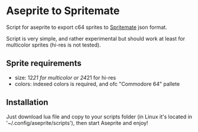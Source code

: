 # Aseprite to Spritemate

Script for aseprite to export c64 sprites to <a href="https://github.com/Esshahn/spritemate">Spritemate</a> json format.

Script is very simple, and rather experimental but should work at least for multicolor sprites (hi-res is not tested).

## Sprite requirements

- size: 12*21 for multicolor or 24*21 for hi-res
- colors: indexed colors is required, and ofc "Commodore 64" pallete

## Installation

Just download lua file and copy to your scripts folder (in Linux it's located in '~/.config/aseprite/scripts'), then start Aseprite and enjoy!